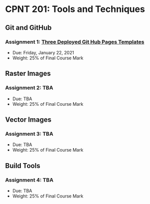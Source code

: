 # CPNT 201: Tools and Techniques
## Git and GitHub
### Assignment 1: [Three Deployed Git Hub Pages Templates](assignment-1)
- Due: Friday, January 22, 2021
- Weight: 25% of Final Course Mark

## Raster Images
### Assignment 2: TBA
- Due: TBA
- Weight: 25% of Final Course Mark

## Vector Images
### Assignment 3: TBA
- Due: TBA
- Weight: 25% of Final Course Mark

## Build Tools
### Assignment 4: TBA
- Due: TBA
- Weight: 25% of Final Course Mark